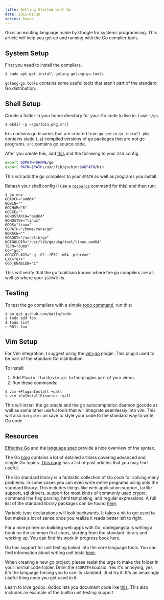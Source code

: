 ```yaml
---
title: Getting Started with Go
date: 2015-01-28
series: howto
---
```


Go is an exciting language made by Google for systems programming. This article
will help you get up and running with the Go compiler tools.

System Setup
------------

First you need to install the compilers.

```console
$ sudo apt-get install golang golang-go.tools
```

`golang-go.tools` contains some useful tools that aren't part of the standard
Go distribution.

Shell Setup
-----------

Create a folder in your home directory for your Go code to live in. I use
`~/go`.

```console
$ mkdir -p ~/go/{bin,pkg,src}
```

`bin` contains go binaries that are created from `go get` or `go install`.
`pkg` contains static (`.a`) compiled versions of go packages that are not go
programs. `src` contains go source code.

After you create this, add
[this](https://github.com/Xe/dotfiles/blob/master/.zsh/go-completion.zsh) and
the following to your zsh config:

```sh
export GOPATH=$HOME/go
export PATH=$PATH:/usr/lib/go/bin:$GOPATH/bin
```

This will add the go compilers to your `$PATH` as well as programs you install.

Rehash your shell config (I use
a [`resource`](https://github.com/Xe/dotfiles/blob/master/.zsh/resource.zsh#L3)
command for this) and then run:

```console
$ go env
GOARCH="amd64"
GOBIN=""
GOCHAR="6"
GOEXE=""
GOHOSTARCH="amd64"
GOHOSTOS="linux"
GOOS="linux"
GOPATH="/home/xena/go"
GORACE=""
GOROOT="/usr/lib/go"
GOTOOLDIR="/usr/lib/go/pkg/tool/linux_amd64"
TERM="dumb"
CC="gcc"
GOGCCFLAGS="-g -O2 -fPIC -m64 -pthread"
CXX="g++"
CGO_ENABLED="1"
```

This will verify that the go toolchain knows where the go compilers are as well
as where your `$GOPATH` is.

Testing
-------

To test the go compilers with a simple
[todo command](http://github.com/mattn/todo), run this:

```console
$ go get github.com/mattn/todo
$ todo add foo
$ todo list
☐ 001: foo
```

Vim Setup
---------

For Vim integration, I suggest using the
[vim-go](https://github.com/fatih/vim-go) plugin. This plugin used to be part
of the standard Go distribution.

To install:

1. Add `Plugin 'fatih/vim-go'` to the plugins part of your vimrc.
2. Run these commands:

```console
$ vim +PluginInstall +qall
$ vim +GoInstallBinaries +qall
```

This will install the go oracle and the go autocompletion daemon gocode as well
as some other useful tools that will integrate seamlessly into vim. This will
also run `gofmt` on save to style your code to the standard way to write Go
code.

Resources
---------

[Effective Go](https://golang.org/doc/effective_go.html) and the
[language spec](https://golang.org/ref/spec) provide a nice overview of the
syntax.

The Go [blog](http://blog.golang.org) contains a lot of detailed articles
covering advanced and simple Go topics.
[This page](https://golang.org/doc/#articles) has a list of past articles that
you may find useful.

The Go standard library is a fantastic collection of Go code for solving many
problems. In some cases you can even write entire programs using only the
standard library. This includes things like web application support, tarfile
support, sql drivers, support for most kinds of commonly used crypto, command
line flag parsing, html templating, and regular expressions. A full list of
the standard library packages can be found [here](http://godoc.org/-/go).

Variable type declarations will look backwards. It takes a bit to get used to
but makes a lot of sense once you realize it reads better left to right.

For a nice primer on building web apps with Go, codegangsta is writing a book
on the common first steps, starting from the standard library and working up.
You can find his work in progress book
[here](http://codegangsta.gitbooks.io/building-web-apps-with-go/).

Go has support for unit testing baked into the core language tools. You can
find information about writing unit tests [here](http://golang.org/pkg/testing/).

When creating a new go project, please resist the urge to make the folder in your
normal code folder. Drink the `$GOPATH` koolaid. Yes it's annoying, yes it's the
language forcing you to use its standard. Just try it. It's an amazingly useful
thing once you get used to it.

Learn to love godoc. Godoc lets you document code like
[this](https://gist.github.com/Xe/b973e30d81280899955d). This also includes an
example of the builtin unit testing support.
